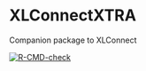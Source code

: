 # XLConnectXTRA
Companion package to XLConnect

<!-- badges: start -->
[![R-CMD-check](https://github.com/orderlyquant/XLConnectXTRA/workflows/R-CMD-check/badge.svg)](https://github.com/orderlyquant/XLConnectXTRA/actions)
<!-- badges: end -->
